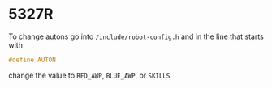 # 5327R

To change autons go into `/include/robot-config.h` and in the line that starts
with

```cpp
#define AUTON
```

change the value to `RED_AWP`, `BLUE_AWP`, or `SKILLS`

